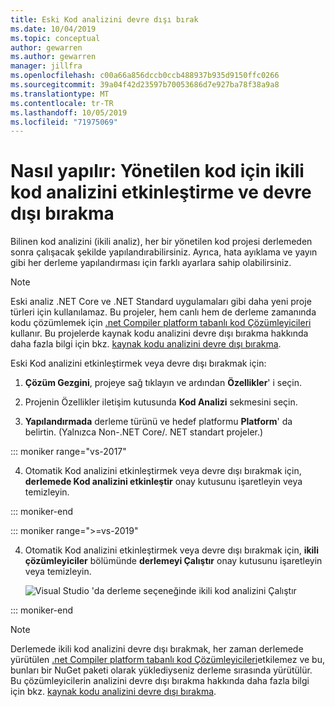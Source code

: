 ```yaml
---
title: Eski Kod analizini devre dışı bırak
ms.date: 10/04/2019
ms.topic: conceptual
author: gewarren
ms.author: gewarren
manager: jillfra
ms.openlocfilehash: c00a66a856dccb0ccb488937b935d9150ffc0266
ms.sourcegitcommit: 39a04f42d23597b70053686d7e927ba78f38a9a8
ms.translationtype: MT
ms.contentlocale: tr-TR
ms.lasthandoff: 10/05/2019
ms.locfileid: "71975069"
---
```

# <a name="how-to-enable-and-disable-binary-code-analysis-for-managed-code"></a>Nasıl yapılır: Yönetilen kod için ikili kod analizini etkinleştirme ve devre dışı bırakma

Bilinen kod analizini (ikili analiz), her bir yönetilen kod projesi derlemeden sonra çalışacak şekilde yapılandırabilirsiniz. Ayrıca, hata ayıklama ve yayın gibi her derleme yapılandırması için farklı ayarlara sahip olabilirsiniz.

> [!NOTE]
> Eski analiz .NET Core ve .NET Standard uygulamaları gibi daha yeni proje türleri için kullanılamaz. Bu projeler, hem canlı hem de derleme zamanında kodu çözümlemek için [.net Compiler platform tabanlı kod Çözümleyicileri](roslyn-analyzers-overview.md) kullanır. Bu projelerde kaynak kodu analizini devre dışı bırakma hakkında daha fazla bilgi için bkz. [kaynak kodu analizini devre dışı bırakma](disable-code-analysis.md).

Eski Kod analizini etkinleştirmek veya devre dışı bırakmak için:

1. **Çözüm Gezgini**, projeye sağ tıklayın ve ardından **Özellikler**' i seçin.

2. Projenin Özellikler iletişim kutusunda **Kod Analizi** sekmesini seçin.

3. **Yapılandırmada** derleme türünü ve hedef platformu **Platform**' da belirtin. (Yalnızca Non-.NET Core/. NET standart projeler.)

::: moniker range="vs-2017"

4. Otomatik Kod analizini etkinleştirmek veya devre dışı bırakmak için, **derlemede Kod analizini etkinleştir** onay kutusunu işaretleyin veya temizleyin.

::: moniker-end

::: moniker range=">=vs-2019"

4. Otomatik Kod analizini etkinleştirmek veya devre dışı bırakmak için, **ikili çözümleyiciler** bölümünde **derlemeyi Çalıştır** onay kutusunu işaretleyin veya temizleyin.

   ![Visual Studio 'da derleme seçeneğinde ikili kod analizini Çalıştır](media/run-on-build-binary-analyzers.png)

::: moniker-end

> [!NOTE]
> Derlemede ikili kod analizini devre dışı bırakmak, her zaman derlemede yürütülen [.net Compiler platform tabanlı kod Çözümleyicileri](roslyn-analyzers-overview.md)etkilemez ve bu, bunları bir NuGet paketi olarak yüklediyseniz derleme sırasında yürütülür. Bu çözümleyicilerin analizini devre dışı bırakma hakkında daha fazla bilgi için bkz. [kaynak kodu analizini devre dışı bırakma](disable-code-analysis.md).